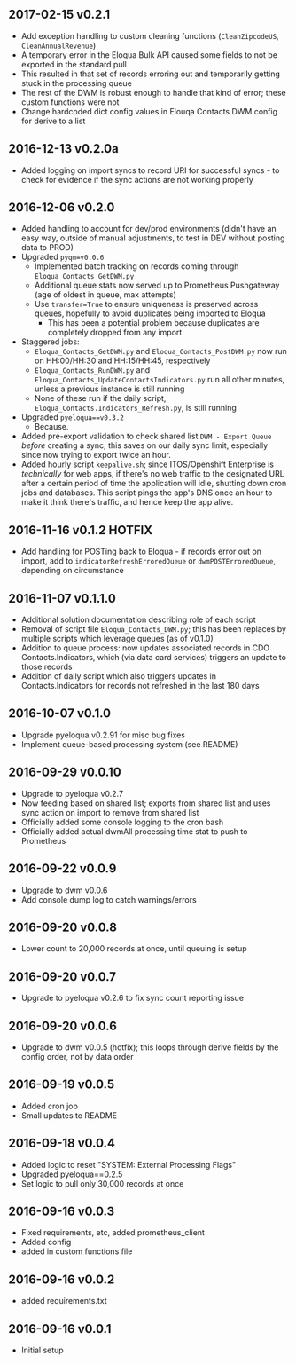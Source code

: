 ## 2017-02-15 v0.2.1
- Add exception handling to custom cleaning functions (`CleanZipcodeUS`, `CleanAnnualRevenue`)
- A temporary error in the Eloqua Bulk API caused some fields to not be exported in the standard pull
- This resulted in that set of records erroring out and temporarily getting stuck in the processing queue
- The rest of the DWM is robust enough to handle that kind of error; these custom functions were not 
- Change hardcoded dict config values in Elouqa Contacts DWM config for derive to a list

## 2016-12-13 v0.2.0a
- Added logging on import syncs to record URI for successful syncs - to check for evidence if the sync actions are not working properly

## 2016-12-06 v0.2.0
- Added handling to account for dev/prod environments (didn't have an easy way, outside of manual adjustments, to test in DEV without posting data to PROD)
- Upgraded `pyqm=v0.0.6`
  + Implemented batch tracking on records coming through `Eloqua_Contacts_GetDWM.py`
  + Additional queue stats now served up to Prometheus Pushgateway (age of oldest in queue, max attempts)
  + Use `transfer=True` to ensure uniqueness is preserved across queues, hopefully to avoid duplicates being imported to Eloqua
    - This has been a potential problem because duplicates are completely dropped from any import
- Staggered jobs:
  + `Eloqua_Contacts_GetDWM.py` and `Eloqua_Contacts_PostDWM.py` now run on HH:00/HH:30 and HH:15/HH:45, respectively
  + `Eloqua_Contacts_RunDWM.py` and `Eloqua_Contacts_UpdateContactsIndicators.py` run all other minutes, unless a previous instance is still running
  + None of these run if the daily script, `Eloqua_Contacts.Indicators_Refresh.py`, is still running
- Upgraded `pyeloqua==v0.3.2`
  + Because.
- Added pre-export validation to check shared list `DWM - Export Queue` _before_ creating a sync; this saves on our daily sync limit, especially since now trying to export twice an hour.
- Added hourly script `keepalive.sh`; since ITOS/Openshift Enterprise is _technically_ for web apps, if there's no web traffic to the designated URL after a certain period of time the application will idle, shutting down cron jobs and databases. This script pings the app's DNS once an hour to make it think there's traffic, and hence keep the app alive.

## 2016-11-16 v0.1.2 HOTFIX
- Add handling for POSTing back to Eloqua - if records error out on import, add to `indicatorRefreshErroredQueue` or `dwmPOSTErroredQueue`, depending on circumstance

## 2016-11-07 v0.1.1.0
- Additional solution documentation describing role of each script
- Removal of script file `Eloqua_Contacts_DWM.py`; this has been replaces by multiple scripts which leverage queues (as of v0.1.0)
- Addition to queue process: now updates associated records in CDO Contacts.Indicators, which (via data card services) triggers an update to those records
- Addition of daily script which also triggers updates in Contacts.Indicators for records not refreshed in the last 180 days

## 2016-10-07 v0.1.0
- Upgrade pyeloqua v0.2.91 for misc bug fixes
- Implement queue-based processing system (see README)

## 2016-09-29 v0.0.10
- Upgrade to pyeloqua v0.2.7
- Now feeding based on shared list; exports from shared list and uses sync action on import to remove from shared list
- Officially added some console logging to the cron bash
- Officially added actual dwmAll processing time stat to push to Prometheus

## 2016-09-22 v0.0.9
- Upgrade to dwm v0.0.6
- Add console dump log to catch warnings/errors

## 2016-09-20 v0.0.8
- Lower count to 20,000 records at once, until queuing is setup

## 2016-09-20 v0.0.7
- Upgrade to pyeloqua v0.2.6 to fix sync count reporting issue

## 2016-09-20 v0.0.6
- Upgrade to dwm v0.0.5 (hotfix); this loops through derive fields by the config order, not by data order

## 2016-09-19 v0.0.5
- Added cron job
- Small updates to README

## 2016-09-18 v0.0.4
- Added logic to reset "SYSTEM: External Processing Flags"
- Upgraded pyeloqua==0.2.5
- Set logic to pull only 30,000 records at once

## 2016-09-16 v0.0.3
- Fixed requirements, etc, added prometheus_client
- Added config
- added in custom functions file

## 2016-09-16 v0.0.2
- added requirements.txt

## 2016-09-16 v0.0.1
- Initial setup
